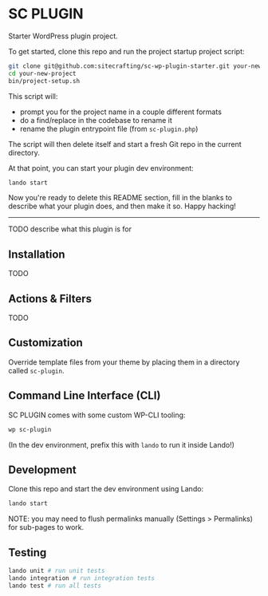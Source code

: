 # SC PLUGIN

Starter WordPress plugin project.

To get started, clone this repo and run the project startup project script:

```sh
git clone git@github.com:sitecrafting/sc-wp-plugin-starter.git your-new-project
cd your-new-project
bin/project-setup.sh
```

This script will:
* prompt you for the project name in a couple different formats
* do a find/replace in the codebase to rename it
* rename the plugin entrypoint file (from `sc-plugin.php`)

The script will then delete itself and start a fresh Git repo in the current directory.

At that point, you can start your plugin dev environment:

```sh
lando start
```

Now you're ready to delete this README section, fill in the blanks to describe what your plugin does, and then make it so. Happy hacking!

---

TODO describe what this plugin is for

## Installation

TODO

## Actions & Filters

TODO

## Customization

Override template files from your theme by placing them in a directory called `sc-plugin`.

## Command Line Interface (CLI)

SC PLUGIN comes with some custom WP-CLI tooling:

```sh
wp sc-plugin
```

(In the dev environment, prefix this with `lando` to run it inside Lando!)

## Development

Clone this repo and start the dev environment using Lando:

```sh
lando start
```

NOTE: you may need to flush permalinks manually (Settings > Permalinks) for sub-pages to work.

## Testing

```sh
lando unit # run unit tests
lando integration # run integration tests
lando test # run all tests
```
